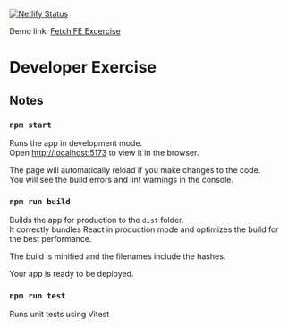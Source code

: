 [![Netlify Status](https://api.netlify.com/api/v1/badges/59f97de8-6989-4d9c-9839-a604853f6bba/deploy-status)](https://app.netlify.com/sites/jade-pasca-3a188b/deploys)

Demo link: [Fetch FE Excercise](https://fetch.thomasliu.com)

# Developer Exercise

## Notes

### `npm start`

Runs the app in development mode.<br>
Open [http://localhost:5173](http://localhost:5173) to view it in the browser.

The page will automatically reload if you make changes to the code.<br>
You will see the build errors and lint warnings in the console.

### `npm run build`

Builds the app for production to the `dist` folder.<br>
It correctly bundles React in production mode and optimizes the build for the best performance.

The build is minified and the filenames include the hashes.<br>

Your app is ready to be deployed.

### `npm run test`

Runs unit tests using Vitest
